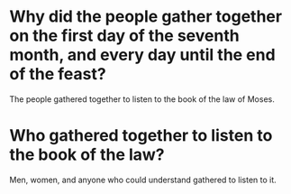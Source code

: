 # Why did the people gather together on the first day of the seventh month, and every day until the end of the feast?

The people gathered together to listen to the book of the law of Moses.

# Who gathered together to listen to the book of the law?

Men, women, and anyone who could understand gathered to listen to it.
